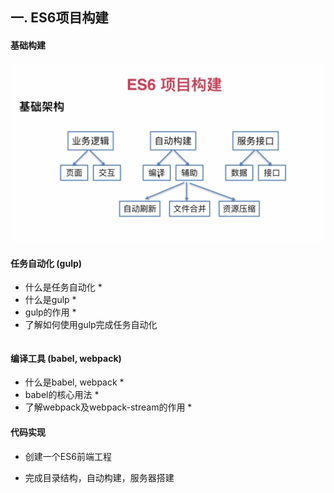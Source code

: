 ## 一. ES6项目构建
#### 基础构建
![](./img/0101.png)
#### 任务自动化 (gulp)
* 什么是任务自动化
  * 
* 什么是gulp
  * 
* gulp的作用
  * 
* 了解如何使用gulp完成任务自动化
```js

```

#### 编译工具 (babel, webpack)
* 什么是babel, webpack
  * 
* babel的核心用法
  * 
* 了解webpack及webpack-stream的作用
  *
#### 代码实现
* 创建一个ES6前端工程

* 完成目录结构，自动构建，服务器搭建